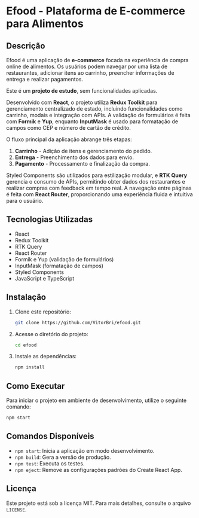 # Efood - Plataforma de E-commerce para Alimentos

## Descrição
Efood é uma aplicação de **e-commerce** focada na experiência de compra online de alimentos. Os usuários podem navegar por uma lista de restaurantes, adicionar itens ao carrinho, preencher informações de entrega e realizar pagamentos.

Este é um **projeto de estudo**, sem funcionalidades aplicadas.

Desenvolvido com **React**, o projeto utiliza **Redux Toolkit** para gerenciamento centralizado de estado, incluindo funcionalidades como carrinho, modais e integração com APIs. A validação de formulários é feita com **Formik** e **Yup**, enquanto **InputMask** é usado para formatação de campos como CEP e número de cartão de crédito.

O fluxo principal da aplicação abrange três etapas:
1. **Carrinho** - Adição de itens e gerenciamento do pedido.
2. **Entrega** - Preenchimento dos dados para envio.
3. **Pagamento** - Processamento e finalização da compra.

Styled Components são utilizados para estilização modular, e **RTK Query** gerencia o consumo de APIs, permitindo obter dados dos restaurantes e realizar compras com feedback em tempo real. A navegação entre páginas é feita com **React Router**, proporcionando uma experiência fluida e intuitiva para o usuário.

## Tecnologias Utilizadas
- React
- Redux Toolkit
- RTK Query
- React Router
- Formik e Yup (validação de formulários)
- InputMask (formatação de campos)
- Styled Components
- JavaScript e TypeScript

## Instalação

1. Clone este repositório:
   ```sh
   git clone https://github.com/VitorBri/efood.git
   ```
2. Acesse o diretório do projeto:
   ```sh
   cd efood
   ```
3. Instale as dependências:
   ```sh
   npm install
   ```

## Como Executar

Para iniciar o projeto em ambiente de desenvolvimento, utilize o seguinte comando:
```sh
npm start
```

## Comandos Disponíveis

- `npm start`: Inicia a aplicação em modo desenvolvimento.
- `npm build`: Gera a versão de produção.
- `npm test`: Executa os testes.
- `npm eject`: Remove as configurações padrões do Create React App.

## Licença
Este projeto está sob a licença MIT. Para mais detalhes, consulte o arquivo `LICENSE`.



